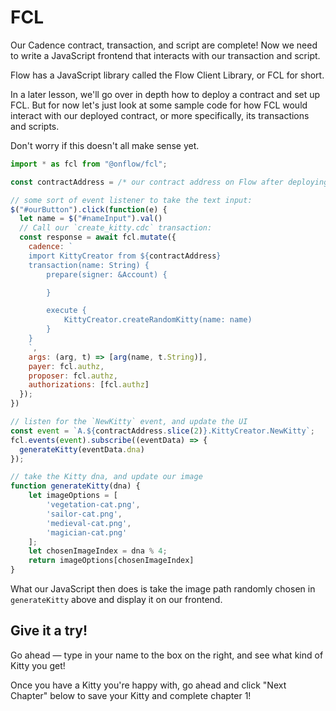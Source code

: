 # FCL

Our Cadence contract, transaction, and script are complete! Now we need to write a JavaScript frontend that interacts with our transaction and script.

Flow has a JavaScript library called the Flow Client Library, or FCL for short.

In a later lesson, we'll go over in depth how to deploy a contract and set up FCL. But for now let's just look at some sample code for how FCL would interact with our deployed contract, or more specifically, its transactions and scripts.

Don't worry if this doesn't all make sense yet.

```javascript
import * as fcl from "@onflow/fcl";

const contractAddress = /* our contract address on Flow after deploying */

// some sort of event listener to take the text input:
$("#ourButton").click(function(e) {
  let name = $("#nameInput").val()
  // Call our `create_kitty.cdc` transaction:
  const response = await fcl.mutate({
    cadence: `
    import KittyCreator from ${contractAddress}
    transaction(name: String) {
        prepare(signer: &Account) {

        }

        execute {
            KittyCreator.createRandomKitty(name: name)
        }
    }
    `,
    args: (arg, t) => [arg(name, t.String)],
    payer: fcl.authz,
    proposer: fcl.authz,
    authorizations: [fcl.authz]
  });
})

// listen for the `NewKitty` event, and update the UI
const event = `A.${contractAddress.slice(2)}.KittyCreator.NewKitty`;
fcl.events(event).subscribe((eventData) => {
  generateKitty(eventData.dna)
});

// take the Kitty dna, and update our image
function generateKitty(dna) {
    let imageOptions = [
        'vegetation-cat.png',
        'sailor-cat.png',
        'medieval-cat.png',
        'magician-cat.png'
	];
    let chosenImageIndex = dna % 4;
    return imageOptions[chosenImageIndex]
}
```

What our JavaScript then does is take the image path randomly chosen in `generateKitty` above and display it on our frontend.

## Give it a try!

Go ahead — type in your name to the box on the right, and see what kind of Kitty you get!

Once you have a Kitty you're happy with, go ahead and click "Next Chapter" below to save your Kitty and complete chapter 1!
